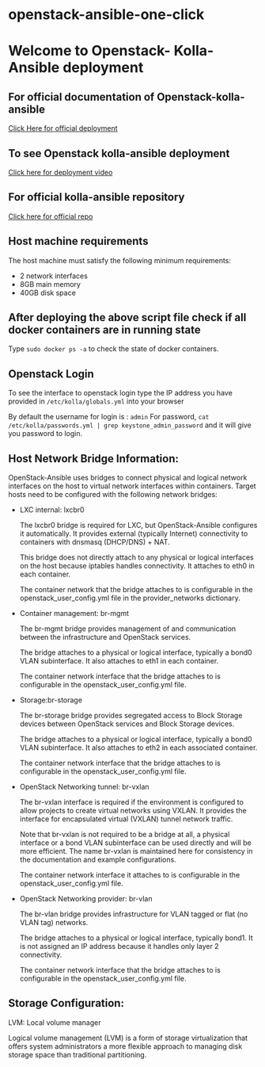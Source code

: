 # openstack-ansible-one-click
# Welcome to Openstack- Kolla-Ansible deployment

## For official documentation of Openstack-kolla-ansible 
[Click Here for official deployment](https://docs.openstack.org/kolla-ansible/latest/user/quickstart.html)

## To see Openstack kolla-ansible deployment 
[Click here for deployment video](https://www.youtube.com/watch?v=b-XgSPuedro&list=LL&index=1)

## For official kolla-ansible repository 
[Click here for official repo](https://opendev.org/openstack/kolla-ansible)

## Host machine requirements
The host machine must satisfy the following minimum requirements:

- 2 network interfaces
- 8GB main memory
- 40GB disk space

## After deploying the above script file check if all docker containers are in running state
Type `sudo docker ps -a` to check the state of docker containers.


## Openstack Login

To see the interface to openstack login type the IP address you have provided in `/etc/kolla/globals.yml` into your browser 

By default the username for login is : `admin`
For password, `cat /etc/kolla/passwords.yml | grep keystone_admin_password` and it will give you password to login.



## Host Network Bridge Information:

OpenStack-Ansible uses bridges to connect physical and logical network interfaces on the host to virtual network interfaces within containers. Target hosts need to be configured with the following network bridges:

  

-   LXC internal: lxcbr0  
      
    The lxcbr0 bridge is required for LXC, but OpenStack-Ansible configures it automatically. It provides external (typically Internet) connectivity to containers with dnsmasq (DHCP/DNS) + NAT.  
      
    This bridge does not directly attach to any physical or logical interfaces on the host because iptables handles connectivity. It attaches to eth0 in each container.  
      
    The container network that the bridge attaches to is configurable in the openstack_user_config.yml file in the provider_networks dictionary.  
      
    
-   Container management: br-mgmt  
      
    The br-mgmt bridge provides management of and communication between the infrastructure and OpenStack services.  
      
    The bridge attaches to a physical or logical interface, typically a bond0 VLAN subinterface. It also attaches to eth1 in each container.  
      
    The container network interface that the bridge attaches to is configurable in the openstack_user_config.yml file.  
      
    
-   Storage:br-storage  
      
    The br-storage bridge provides segregated access to Block Storage devices between OpenStack services and Block Storage devices.  
      
    The bridge attaches to a physical or logical interface, typically a bond0 VLAN subinterface. It also attaches to eth2 in each associated container.  
      
    The container network interface that the bridge attaches to is configurable in the openstack_user_config.yml file.  
      
    
-   OpenStack Networking tunnel: br-vxlan  
      
    The br-vxlan interface is required if the environment is configured to allow projects to create virtual networks using VXLAN. It provides the interface for encapsulated virtual (VXLAN) tunnel network traffic.  
      
    Note that br-vxlan is not required to be a bridge at all, a physical interface or a bond VLAN subinterface can be used directly and will be more efficient. The name br-vxlan is maintained here for consistency in the documentation and example configurations.  
      
    The container network interface it attaches to is configurable in the openstack_user_config.yml file.  
      
    
-   OpenStack Networking provider: br-vlan  
      
    The br-vlan bridge provides infrastructure for VLAN tagged or flat (no VLAN tag) networks.  
      
    The bridge attaches to a physical or logical interface, typically bond1. It is not assigned an IP address because it handles only layer 2 connectivity.  
      
    The container network interface that the bridge attaches to is configurable in the openstack_user_config.yml file.


## Storage Configuration:
LVM: Local volume manager

Logical volume management (LVM) is a form of storage virtualization that offers system administrators a more flexible approach to managing disk storage space than traditional partitioning.

